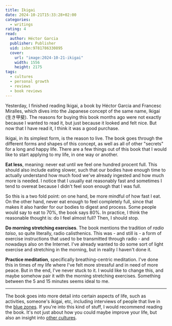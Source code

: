 ```yaml
---
title: Ikigai
date: 2024-10-21T15:33:28+02:00
categories:
  - writings
rating: 4
read:
  author: Héctor Garcia
  publisher: Publisher
  uid: isbn:9781786330895
  cover:
    url: "image:2024-10-21-ikigai"
    width: 1556
    height: 2175
tags:
  - cultures
  - personal growth
  - reviews
  - book reviews
---
```


Yesterday, I finished reading Ikigai, a book by Héctor Garcia and Francesc Miralles, which dives into the Japanese concept of the same name, Ikigai (生き甲斐). The reasons for buying this book months ago were not exactly because I wanted to read it, but just because it looked and felt nice. But now that I have read it, I think it was a good purchase.


<!--more-->

Ikigai, in its simplest form, is the reason to live. The book goes through the different forms and shapes of this concept, as well as all of other "secrets" for a long and happy life. There are a few things out of this book that I would like to start applying to my life, in one way or another.

**Eat less**, meaning: never eat until we feel one hundred procent full. This should also include eating slower, such that our bodies have enough time to actually understand how much food we've already ingested and how much more is needed. I notice that I usually eat reasonably fast and sometimes I tend to overeat because I didn't feel soon enough that I was full.

So this is a two fold point: on one hand, be more mindful of how fast I eat. On the other hand, never eat enough to feel completely full, since that makes it also harder for our bodies to digest and process. Some people would say to eat to 70%, the book says 80%. In practice, I think the reasonable thought is: do I feel almost full? Then, I should stop.

**Do morning stretching exercises**. The book mentions the tradition of *radio taiso*, so quite literally, radio calisthenics. This was - and still is - a form of exercise instructions that used to be transmitted through radio - and nowadays also on the Internet. I've already wanted to do some sort of light exercise and stretching in the morning, but in reality I haven't done it.

**Practice meditation**, specifically breathing-centric meditation. I've done this in times of my life where I've felt more stressful and in need of more peace. But in the end, I've never stuck to it. I would like to change this, and maybe somehow pair it with the morning stretching exercises. Something between the 5 and 15 minutes seems ideal to me.

---

The book goes into more detail into certain aspects of life, such as activities, someone's ikigai, etc, including interviews of people that live in the [blue zones](https://en.wikipedia.org/wiki/Blue_zone). If you're into this kind of stuff, I would recommend reading the book. It's not just about how you could maybe improve your life, but also an insight into [other cultures](/2023/05/21/the-culture-map/).
